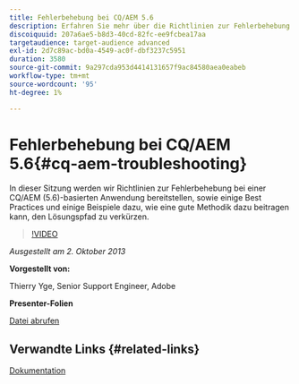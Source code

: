 ```yaml
---
title: Fehlerbehebung bei CQ/AEM 5.6
description: Erfahren Sie mehr über die Richtlinien zur Fehlerbehebung bei einer CQ/AEM (5.6)-basierten Anwendung sowie einige Best Practices und einige Beispiele dazu, wie eine gute Methodik dazu beitragen kann, den Lösungspfad zu verkürzen.
discoiquuid: 207a6ae5-b8d3-40cd-82fc-ee9fcbea17aa
targetaudience: target-audience advanced
exl-id: 2d7c89ac-bd0a-4549-ac0f-dbf3237c5951
duration: 3580
source-git-commit: 9a297cda953d4414131657f9ac84580aea0eabeb
workflow-type: tm+mt
source-wordcount: '95'
ht-degree: 1%

---
```


# Fehlerbehebung bei CQ/AEM 5.6{#cq-aem-troubleshooting}

In dieser Sitzung werden wir Richtlinien zur Fehlerbehebung bei einer CQ/AEM (5.6)-basierten Anwendung bereitstellen, sowie einige Best Practices und einige Beispiele dazu, wie eine gute Methodik dazu beitragen kann, den Lösungspfad zu verkürzen.

>[!VIDEO](https://video.tv.adobe.com/v/19571/?quality=9)

*Ausgestellt am 2. Oktober 2013*

**Vorgestellt von:**

Thierry Yge, Senior Support Engineer, Adobe

**Presenter-Folien**

[Datei abrufen](assets/gems-cq-troubleshoot-ppt-2.pdf)

## Verwandte Links {#related-links}

[Dokumentation](https://docs.adobe.com/docs/en/cq/current/howto/troubleshoot.html)
